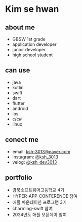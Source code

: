 # Kim se hwan
## about me
* GBSW 1st grade
* application developer
* junior developer
* high school student
## can use
* java
* kotlin
* swift
* dart
* flutter
* android
* ios
* c/c#
* linux
## conect me
* email: ksh-3013@naver.com
* instagram: [@ksh_3013](https://www.instagram.com/ksh_3013/)
* velog: [@ksh_dev3013](https://velog.io/@ksh_dev3013/)
## portfolio
* 경북소프트웨어고등학교 4기
* HYPER-APP-CONFERENCE 참여
* 애플 파운데이션 프로그램 3기
* charming-swift 참여
* 2024년도 애플 오픈데이 참여


